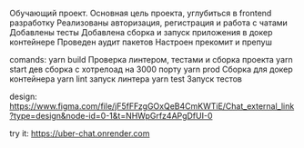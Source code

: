 Обучающий проект.
Основная цель проекта, углубиться в frontend разработку
Реализованы авторизация, регистрация и работа с чатами
Добавлены тесты
Добавлена сборка и запуск приложения в докер контейнере
Проведен аудит пакетов
Настроен прекомит и препуш

comands:
yarn build Проверка линтером, тестами и сборка проекта
yarn start дев сборка с хотрелоад на 3000 порту
yarn prod Сборка для докер контейнера
yarn lint запуск линтера
yarn test Запуск тестов

design: https://www.figma.com/file/jF5fFFzgGOxQeB4CmKWTiE/Chat_external_link?type=design&node-id=0-1&t=NHWpGrfz4APgDfUI-0

try it: https://uber-chat.onrender.com
